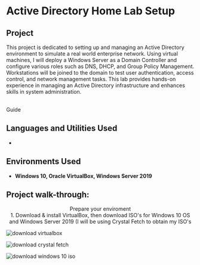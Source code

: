 <h1>Active Directory Home Lab Setup </h1>


<h2>Project</h2>
This project is dedicated to setting up and managing an Active Directory environment to simulate a real world enterprise network. Using virtual machines, I will deploy a Windows Server as a Domain Controller and configure various roles such as DNS, DHCP, and Group Policy Management. Workstations will be joined to the domain to test user authentication, access control, and network management tasks. This lab provides hands-on experience in managing an Active Directory infrastructure and enhances skills in system administration.
<br />

<br /> Guide

<h2>Languages and Utilities Used</h2>

- <b></b> 


<h2>Environments Used </h2>

- <b>Windows 10, Oracle VirtualBox, Windows Server 2019</b>

<h2>Project walk-through:</h2>

<p align="center">
Prepare your enviroment <br />
  1. Download & install VirtualBox, then download ISO's for Windows 10 OS and Windows Server 2019 (I will be using Crystal Fetch to obtain my ISO's <br/>

  ![download virtualbox](https://github.com/user-attachments/assets/2bb71f31-a0f8-469b-b86f-fafcbce16786) <br />

  ![download crystal fetch](https://github.com/user-attachments/assets/4b13fb7a-716e-4eec-bbcd-0b4a0c50da71) <br />

  ![download windows 10 iso](https://github.com/user-attachments/assets/0a496019-0001-4965-b157-657167f94184) <br />


